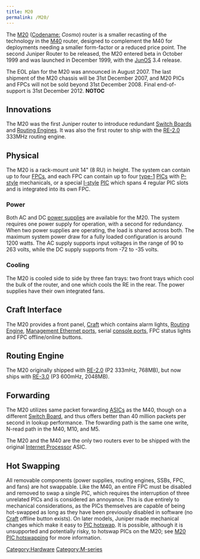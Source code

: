 ```yaml
---
title: M20
permalink: /M20/
---
```


The [M20](/M20 "wikilink") ([Codename:](/codenames "wikilink") *Cosmo*) router is a smaller recasting of the technology in the [M40](/M40 "wikilink") router, designed to complement the M40 for deployments needing a smaller form-factor or a reduced price point. The second Juniper Router to be released, the M20 entered beta in October 1999 and was launched in December 1999, with the [JunOS](/JunOS "wikilink") 3.4 release.

The EOL plan for the M20 was announced in August 2007. The last shipment of the M20 chassis will be 31st December 2007, and M20 PICs and FPCs will not be sold beyond 31st December 2008. Final end-of-support is 31st December 2012. __NOTOC__

Innovations
-----------

The M20 was the first Juniper router to introduce redundant [Switch Boards](/Switch_Board "wikilink") and [Routing Engines](/Routing_Engine "wikilink"). It was also the first router to ship with the [RE-2.0](/RE-2.0 "wikilink") 333MHz routing engine.

Physical
--------

The M20 is a rack-mount unit 14" (8 RU) in height. The system can contain up to four [FPCs](/FPC_(generic) "wikilink"), and each FPC can contain up to four [type-1](/type-1 "wikilink") [PICs](/PIC "wikilink") with [P-style](/P-Style_PIC "wikilink") mechanicals, or a special [I-style](/I-Style_PIC "wikilink") [PIC](/PIC "wikilink") which spans 4 regular PIC slots and is integrated into its own FPC.

### Power

Both AC and DC [power supplies](/power_supplies "wikilink") are available for the M20. The system requires one power supply for operation, with a second for redundancy. When two power supplies are operating, the load is shared across both. The maximum system power draw for a fully loaded configuration is around 1200 watts. The AC supply supports input voltages in the range of 90 to 263 volts, while the DC supply supports from -72 to -35 volts.

### Cooling

The M20 is cooled side to side by three fan trays: two front trays which cool the bulk of the router, and one which cools the RE in the rear. The power supplies have their own integrated fans.

Craft Interface
---------------

The M20 provides a front panel, [Craft](/Craft "wikilink") which contains alarm lights, [Routing Engine](/Routing_Engine "wikilink"), [Management Ethernet ports](/fxp0 "wikilink"), serial [console ports](/console_port "wikilink"), FPC status lights and FPC offline/online buttons.

Routing Engine
--------------

The M20 originally shipped with [RE-2.0](/RE-2.0 "wikilink") (P2 333mHz, 768MB), but now ships with [RE-3.0](/RE-3.0 "wikilink") (P3 600mHz, 2048MB).

Forwarding
----------

The M20 utilizes same packet forwarding [ASICs](/ASICs "wikilink") as the M40, though on a different [Switch Board](/Switch_Board "wikilink"), and thus offers better than 40 million packets per second in lookup performance. The fowarding path is the same one write, N-read path in the M40, M10, and M5.

The M20 and the M40 are the only two routers ever to be shipped with the original [Internet Processor](/Internet_Processor "wikilink") ASIC.

Hot Swapping
------------

All removable components (power supplies, routing engines, SSBs, FPC, and fans) are hot swappable. Like the M40, an entire FPC must be disabled and removed to swap a single PIC, which requires the interruption of three unrelated PICs and is considered an annoyance. This is due entirely to mechanical considerations, as the PICs themselves are capable of being hot-swapped as long as they have been previously disabled in software (no [Craft](/Craft "wikilink") offline button exists). On later models, Juniper made mechanical changes which make it easy to [PIC hotswap](/PIC_hotswap "wikilink"). It is possible, although it is unsupported and potentially risky, to hotswap PICs on the M20; see [M20 PIC hotswapping](/M20_PIC_hotswapping "wikilink") for more information.

[Category:Hardware](/Category:Hardware "wikilink") [Category:M-series](/Category:M-series "wikilink")
